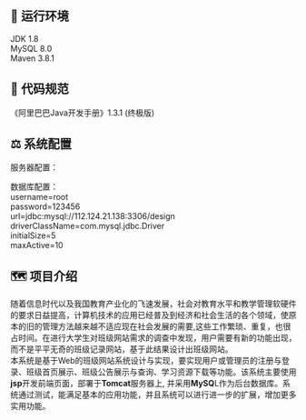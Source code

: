 ## :carousel_horse: 运行环境
JDK 1.8 </br>
MySQL 8.0 </br>
Maven 3.8.1 </br>
## :eagle: 代码规范
《阿里巴巴Java开发手册》1.3.1 (终极版)
## :balance_scale: 系统配置
服务器配置：</br>

数据库配置：</br>
username=root</br>
password=123456</br>
url=jdbc:mysql://112.124.21.138:3306/design</br>
driverClassName=com.mysql.jdbc.Driver</br>
initialSize=5</br>
maxActive=10</br>

## :world_map: 项目介绍 
随着信息时代以及我国教育产业化的飞速发展，社会对教育水平和教学管理软硬件的要求日益提高，计算机技术的应用已经普及到经济和社会生活的各个领域，使原本的旧的管理方法越来越不适应现在社会发展的需要,这些工作繁琐、重复，也很占时间。在进行大学生对班级网站需求的调查中发现，用户需要有新的功能出现，而不是平平无奇的班级记录网站，基于此结果设计出班级网站。</br>
本系统是基于Web的班级网站系统设计与实现，要实现用户或管理员的注册与登录、班级首页展示、班级公告展示与查询、学习资源下载等功能。该系统主要使用**jsp**开发前端页面，部署于**Tomcat**服务器上, 并采用**MySQ**L作为后台数据库。系统通过测试，能满足基本的应用功能，并且系统可以进行进一步的扩展，增加更多实用功能。
